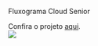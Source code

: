 
Fluxograma Cloud Senior
<br>

Confira o projeto <a href="https://guilherme-vailatti.github.io/fluxo-cloud/" target="_blank"> aqui</a>.
<br>
<img src="images/fluxo-cloud.png"></img>

